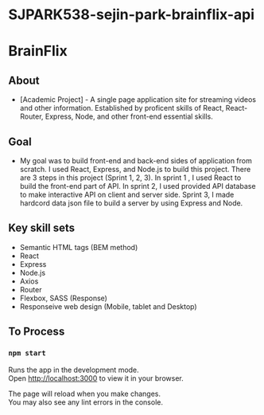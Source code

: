 # SJPARK538-sejin-park-brainflix-api

# BrainFlix

## About

- [Academic Project] - A single page application site for streaming videos and other information. Established by proficent skills of React, React-Router, Express, Node, and other front-end essential skills.

## Goal

- My goal was to build front-end and back-end sides of application from scratch. I used React, Express, and Node.js to build this project. There are 3 steps in this project (Sprint 1, 2, 3). In sprint 1 , I used React to build the front-end part of API. In sprint 2, I used provided API database to make interactive API on client and server side. Sprint 3, I made hardcord data json file to build a server by using Express and Node.

## Key skill sets

- Semantic HTML tags (BEM method)
- React
- Express
- Node.js
- Axios
- Router
- Flexbox, SASS (Response)
- Responseive web design (Mobile, tablet and Desktop)

## To Process

### `npm start`

Runs the app in the development mode.\
Open [http://localhost:3000](http://localhost:3000) to view it in your browser.

The page will reload when you make changes.\
You may also see any lint errors in the console.
